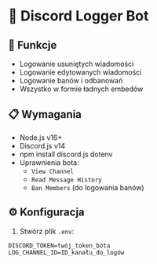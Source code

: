 # 📝 Discord Logger Bot

## 🌟 Funkcje
- Logowanie usuniętych wiadomości
- Logowanie edytowanych wiadomości
- Logowanie banów i odbanowań
- Wszystko w formie ładnych embedów

## 📋 Wymagania
- Node.js v16+
- Discord.js v14
- npm install discord.js dotenv
- Uprawnienia bota:
  - `View Channel`
  - `Read Message History`
  - `Ban Members` (do logowania banów)

## ⚙️ Konfiguracja
1. Stwórz plik `.env`:
```env
DISCORD_TOKEN=twój_token_bota
LOG_CHANNEL_ID=ID_kanału_do_logów
